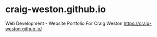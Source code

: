 # craig-weston.github.io
Web Development - Website Portfolio For Craig Weston https://craig-weston.github.io/
